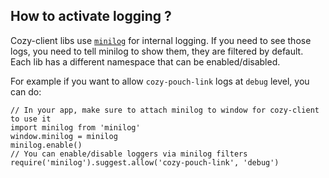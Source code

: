 ## How to activate logging ?

Cozy-client libs use [`minilog`](https://www.npmjs.com/package/minilog) for internal logging.
If you need to see those logs, you need to tell minilog to show them, they are filtered by
default. Each lib has a different namespace that can be enabled/disabled.

For example if you want to allow `cozy-pouch-link` logs at `debug` level, you can do:

```
// In your app, make sure to attach minilog to window for cozy-client to use it
import minilog from 'minilog'
window.minilog = minilog
minilog.enable()
// You can enable/disable loggers via minilog filters
require('minilog').suggest.allow('cozy-pouch-link', 'debug')
```
